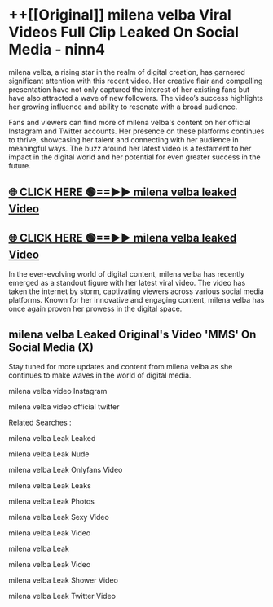 # ++[[Original]] milena velba Viral Videos Full Clip Leaked On Social Media - ninn4<br>

milena velba, a rising star in the realm of digital creation, has garnered significant attention with this recent video. Her creative flair and compelling presentation have not only captured the interest of her existing fans but have also attracted a wave of new followers. The video’s success highlights her growing influence and ability to resonate with a broad audience.

Fans and viewers can find more of milena velba's content on her official Instagram and Twitter accounts. Her presence on these platforms continues to thrive, showcasing her talent and connecting with her audience in meaningful ways. The buzz around her latest video is a testament to her impact in the digital world and her potential for even greater success in the future.


## [🌐 CLICK HERE 🟢==►► milena velba leaked Video ](https://onlyclips.site?title=milena_velba&ref=git)

## [🌐 CLICK HERE 🟢==►► milena velba leaked Video ](https://onlyclips.site?title=milena_velba&ref=git)


In the ever-evolving world of digital content, milena velba has recently emerged as a standout figure with her latest viral video. The video has taken the internet by storm, captivating viewers across various social media platforms. Known for her innovative and engaging content, milena velba has once again proven her prowess in the digital space.



## milena velba L𝚎aked Original's Video 'MMS' On Social Media (X)


Stay tuned for more updates and content from milena velba as she continues to make waves in the world of digital media.

milena velba video Instagram

milena velba video official twitter


Related Searches :

milena velba Leak Leaked

milena velba Leak Nude

milena velba Leak Onlyfans Video

milena velba Leak Leaks

milena velba Leak Photos

milena velba Leak Sexy Video

milena velba Leak Video

milena velba Leak

milena velba Leak Video

milena velba Leak Shower Video

milena velba Leak Twitter Video

